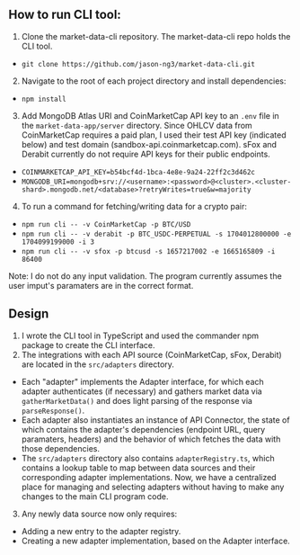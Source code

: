 ## How to run CLI tool:
1. Clone the market-data-cli repository. The market-data-cli repo holds the CLI tool.
  - `git clone https://github.com/jason-ng3/market-data-cli.git`
2. Navigate to the root of each project directory and install dependencies: 
  - `npm install`
3. Add MongoDB Atlas URI and CoinMarketCap API key to an `.env` file in the `market-data-app/server` directory. Since OHLCV data from CoinMarketCap requires a paid plan, I used their test API key (indicated below) and test domain (sandbox-api.coinmarketcap.com). sFox and Derabit currently do not require API keys for their public endpoints.
  - `COINMARKETCAP_API_KEY=b54bcf4d-1bca-4e8e-9a24-22ff2c3d462c` 
  - `MONGODB_URI=mongodb+srv://<username>:<password>@<cluster>.<cluster-shard>.mongodb.net/<database>?retryWrites=true&w=majority`
4. To run a command for fetching/writing data for a crypto pair:
  - `npm run cli -- -v CoinMarketCap -p BTC/USD`
  - `npm run cli -- -v derabit -p BTC_USDC-PERPETUAL -s 1704012800000 -e 1704099199000 -i 3`
  - `npm run cli -- -v sfox -p btcusd -s 1657217002 -e 1665165809 -i 86400`

  Note: I do not do any input validation. The program currently assumes the user imput's paramaters are in the correct format.

## Design
1. I wrote the CLI tool in TypeScript and used the commander npm package to create the CLI interface.
2. The integrations with each API source (CoinMarketCap, sFox, Derabit) are located in the `src/adapters` directory.
  - Each "adapter" implements the Adapter interface, for which each adapter authenticates (if necessary) and gathers market data via `gatherMarketData()` and does light parsing of the response via `parseResponse()`. 
  - Each adapter also instantiates an instance of API Connector, the state of which contains the adapter's dependencies (endpoint URL, query paramaters, headers) and the behavior of which fetches the data with those dependencies. 
  - The `src/adapters` directory also contains `adapterRegistry.ts`, which contains a lookup table to map between data sources and their corresponding adapter implementations. Now, we have a centralized place for managing and selecting adapters without having to make any changes to the main CLI program code.
3. Any newly data source now only requires:
  - Adding a new entry to the adapter registry.  
  - Creating a new adapter implementation, based on the Adapter interface.
